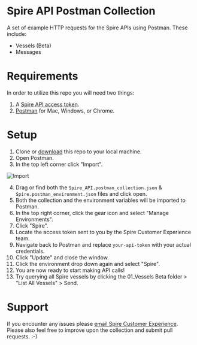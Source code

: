 # Spire API Postman Collection

A set of example HTTP requests for the Spire APIs using Postman. These include:

* Vessels (Beta)
* Messages

# Requirements

In order to utilize this repo you will need two things:

1. A [Spire API access token](https://spire.com/contact/developer-portal/).
2. [Postman](https://www.getpostman.com) for Mac, Windows, or Chrome.

# Setup

1. Clone or [download](https://github.com/kjbrazil/spire-api-postman-collection/archive/master.zip) this repo to your local machine.
2. Open Postman.
3. In the top left corner click "Import".

![Import](https://github.com/kjbrazil/spire-api-postman-collection/blob/master/images/import.png?raw=true)

4. Drag or find both the ``Spire_API.postman_collection.json`` & ``Spire.postman_environment.json`` files and click open.
5. Both the collection and the environment variables will be imported to Postman.
6. In the top right corner, click the gear icon and select "Manage Environments".
7. Click "Spire".
8. Locate the access token sent to you by the Spire Customer Experience team.
9. Navigate back to Postman and replace ``your-api-token`` with your actual credentials.
10. Click "Update" and close the window.
11. Click the environment drop down again and select "Spire".
12. You are now ready to start making API calls!
13. Try querying all Spire vessels by clicking the 01_Vessels Beta folder > "List All Vessels" > Send.

# Support

If you encounter any issues please [email Spire Customer Experience](mailto:cx@spire.com). Please also feel free to improve upon the collection and submit pull requests. :-)